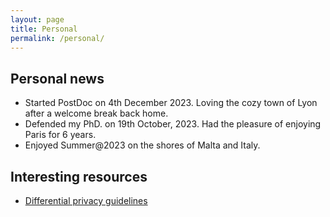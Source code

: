 ```yaml
---
layout: page
title: Personal
permalink: /personal/
---
```


## Personal news
- Started PostDoc on 4th December 2023. Loving the cozy town of Lyon after a welcome break back home.
- Defended my PhD. on 19th October, 2023. Had the pleasure of enjoying Paris for 6 years.
- Enjoyed Summer@2023 on the shores of Malta and Italy.

## Interesting resources
- [Differential privacy guidelines](https://github.com/usnistgov/PrivacyEngCollabSpace/tree/master/tools/de-identification/NIST-SP-800-226-SupplementalMaterial/)
